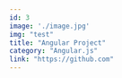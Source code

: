 ```yaml
---
id: 3
image: './image.jpg'
img: "test"
title: "Angular Project"
category: "Angular.js"
link: "https://github.com"
---
```


